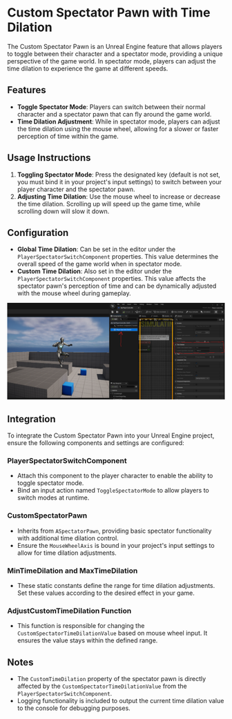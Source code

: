 # Custom Spectator Pawn with Time Dilation

The Custom Spectator Pawn is an Unreal Engine feature that allows players to toggle between their character and a spectator mode, providing a unique perspective of the game world. In spectator mode, players can adjust the time dilation to experience the game at different speeds.

## Features

- **Toggle Spectator Mode**: Players can switch between their normal character and a spectator pawn that can fly around the game world.
- **Time Dilation Adjustment**: While in spectator mode, players can adjust the time dilation using the mouse wheel, allowing for a slower or faster perception of time within the game.

## Usage Instructions

1. **Toggling Spectator Mode**: Press the designated key (default is not set, you must bind it in your project's input settings) to switch between your player character and the spectator pawn.
2. **Adjusting Time Dilation**: Use the mouse wheel to increase or decrease the time dilation. Scrolling up will speed up the game time, while scrolling down will slow it down.

## Configuration

- **Global Time Dilation**: Can be set in the editor under the `PlayerSpectatorSwitchComponent` properties. This value determines the overall speed of the game world when in spectator mode.
- **Custom Time Dilation**: Also set in the editor under the `PlayerSpectatorSwitchComponent` properties. This value affects the spectator pawn's perception of time and can be dynamically adjusted with the mouse wheel during gameplay.

![PlayerSpectatorSwitch Component inside the PlayerController, with settings for adjusting timescale values](image.png)

## Integration

To integrate the Custom Spectator Pawn into your Unreal Engine project, ensure the following components and settings are configured:

### PlayerSpectatorSwitchComponent

- Attach this component to the player character to enable the ability to toggle spectator mode.
- Bind an input action named `ToggleSpectatorMode` to allow players to switch modes at runtime.

### CustomSpectatorPawn

- Inherits from `ASpectatorPawn`, providing basic spectator functionality with additional time dilation control.
- Ensure the `MouseWheelAxis` is bound in your project's input settings to allow for time dilation adjustments.

### MinTimeDilation and MaxTimeDilation

- These static constants define the range for time dilation adjustments. Set these values according to the desired effect in your game.

### AdjustCustomTimeDilation Function

- This function is responsible for changing the `CustomSpectatorTimeDilationValue` based on mouse wheel input. It ensures the value stays within the defined range.

## Notes

- The `CustomTimeDilation` property of the spectator pawn is directly affected by the `CustomSpectatorTimeDilationValue` from the `PlayerSpectatorSwitchComponent`.
- Logging functionality is included to output the current time dilation value to the console for debugging purposes.
